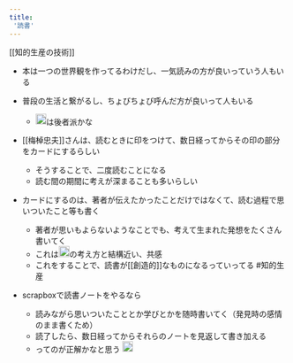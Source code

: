 ```yaml
---
title:
 '読書'
---
```


[[知的生産の技術]]
- 本は一つの世界観を作ってるわけだし、一気読みの方が良いっていう人もいる
- 普段の生活と繋がるし、ちょびちょび呼んだ方が良いって人もいる
    - <img src='https://scrapbox.io/api/pages/blu3mo-public/blu3mo/icon' alt='blu3mo.icon' height="19.5"/>は後者派かな

- [[梅棹忠夫]]さんは、読むときに印をつけて、数日経ってからその印の部分をカードにするらしい
    - そうすることで、二度読むことになる
    - 読む間の期間に考えが深まることも多いらしい

- カードにするのは、著者が伝えたかったことだけではなくて、読む過程で思いついたこと等も書く
    - 著者が思いもよらないようなことでも、考えて生まれた発想をたくさん書いてく
    - これは<img src='https://scrapbox.io/api/pages/blu3mo-public/blu3mo/icon' alt='blu3mo.icon' height="19.5"/>の考え方と結構近い、共感
    - これをすることで、読書が[[創造的]]なものになるっていってる #知的生産

- scrapboxで読書ノートをやるなら
    - 読みながら思いついたこととか学びとかを随時書いてく（発見時の感情のまま書くため）
    - 読了したら、数日経ってからそれらのノートを見返して書き加える
    - ってのが正解かなと思う <img src='https://scrapbox.io/api/pages/blu3mo-public/blu3mo/icon' alt='blu3mo.icon' height="19.5"/>
